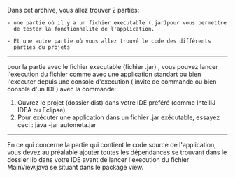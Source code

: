Dans cet archive, vous allez trouver 2 parties:

	- une partie où il y a un fichier executable (.jar)pour vous permettre 
	  de tester la fonctionnalité de l'application.

	- Et une autre partie où vous allez trouvé le code des différents
	  parties du projets 

--------------------------------------------------------------------------------------------

pour la partie avec le fichier executable (fichier .jar) , vous pouvez lancer l'execution du fichier 
comme avec une application standart ou bien l'executer depuis une console d'execution
( invite de commande ou bien console d'un IDE) avec la commande:

1. Ouvrez le projet (dossier dist) dans votre IDE préféré (comme IntelliJ IDEA ou Eclipse).
2. Pour exécuter une application dans un fichier .jar exécutable, essayez ceci : java -jar autometa.jar

--------------------------------------------------------------------------------------------

En ce qui concerne la partie qui contient le code source de l'application, vous devez 
au préalable ajouter toutes les dépendances se trouvant dans le dossier lib dans votre IDE avant de 
lancer l'execution du fichier MainView.java se situant dans le package view.
